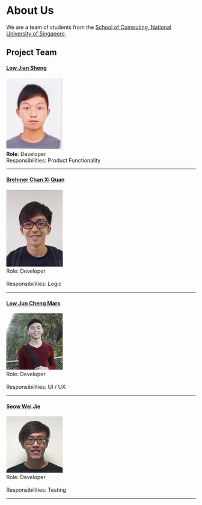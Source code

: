 # About Us

We are a team of students from the [School of Computing, National University of Singapore](http://www.comp.nus.edu.sg).

## Project Team

#### [Low Jian Sheng](https://github.com/lowjiansheng) <br>
<img src="images/JianSheng.jpg" width="150"><br>
**Role**: Developer <br>
Responsibilities: Product Functionality

-----

#### [Brehmer Chan Xi Quan](https://github.com/BrehmerChan)
<img src="images/Brehmer.jpg" width="150"><br>
Role: Developer <br>  
Responsibilities: Logic

-----

#### [Low Jun Cheng Marx](https://github.com/marxlow)
<img src="images/Marx.png" width="150"><br>
Role: Developer <br>  
Responsibilities: UI / UX

-----

#### [Seow Wei Jie](https://github.com/weijieseow)
<img src="images/Weijie.png" width="150"><br>
Role: Developer <br>  
Responsibilities: Testing

-----
